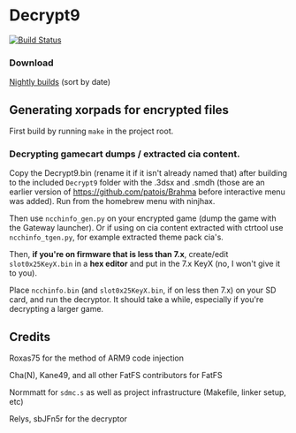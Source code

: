 # Decrypt9
[![Build Status](https://travis-ci.org/archshift/Decrypt9.svg?branch=master)](https://travis-ci.org/archshift/Decrypt9)

### Download

[Nightly builds](http://builds.archshift.com/decrypt9/nightly) (sort by date)

## Generating xorpads for encrypted files

First build by running `make` in the project root.

### Decrypting gamecart dumps / extracted cia content.

Copy the Decrypt9.bin (rename it if it isn't already named that) after building to the included `Decrypt9` folder with the .3dsx and .smdh (those are an earlier version of https://github.com/patois/Brahma before interactive menu was added). Run from the homebrew menu with ninjhax. 

Then use `ncchinfo_gen.py` on your encrypted game (dump the game with the Gateway launcher).
Or if using on cia content extracted with ctrtool use `ncchinfo_tgen.py`, for example extracted theme pack cia's.

Then, **if you're on firmware that is less than 7.x**, create/edit `slot0x25KeyX.bin` in a **hex editor** and put in the 7.x KeyX (no, I won't give it to you).

Place `ncchinfo.bin` (and `slot0x25KeyX.bin`, if on less then 7.x) on your SD card, and run the decryptor. It should take a while, especially if you're decrypting a larger game.

## Credits

Roxas75 for the method of ARM9 code injection

Cha(N), Kane49, and all other FatFS contributors for FatFS

Normmatt for `sdmc.s` as well as project infrastructure (Makefile, linker setup, etc)

Relys, sbJFn5r for the decryptor
